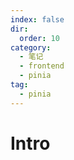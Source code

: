 ```yaml
---
index: false
dir:
  order: 10
category:
  - 笔记
  - frontend
  - pinia
tag:
  - pinia
---
```


# Intro

<Catalog />
